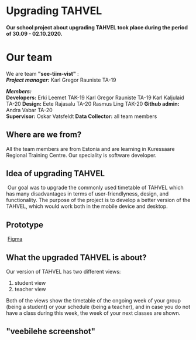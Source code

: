 # Upgrading TAHVEL
#### Our school project about upgrading TAHVEL took place during the period of 30.09 - 02.10.2020.
# Our team

We are team **"see-tiim-vist"** :  
**_Project manager:_**    Karl Gregor Rauniste TA-19  

**_Members:_**   
**Developers:** Erki Leemet TAK-19
Karl Gregor Rauniste TA-19 
Karl Kaljulaid TA-20
**Design:** Eete Rajasalu TA-20
Rasmus Ling TAK-20
**Github admin:** Andra Vabar TA-20  
**Supervisor:** Oskar Vatsfeldt
**Data Collector:** all team members  

## Where are we from?
All the team members are from Estonia and are learning in Kuressaare Regional Training Centre.
Our speciality is software developer.
​

## Idea of upgrading TAHVEL
​
Our goal was to upgrade the commonly used timetable of TAHVEL which has many disadvantages in terms of user-friendlyness, design, and functionality. The purpose of the project is to develop a better version of the TAHVEL, which would work both in the mobile device and desktop.

## Prototype
​
[Figma](https://www.figma.com/file/NFHuAEc0CIifLXgy5Ux3En/tahvel2.0?node-id=0%3A1)
​
## What the upgraded TAHVEL is about?
Our version of TAHVEL has two different views:
1. student view
2. teacher view

Both of the views show the timetable of the ongoing week of your group (being a student) or your schedule (being a teacher), and in case you do not have a class during this week, the week of your next classes are shown.

## "veebilehe screenshot"

